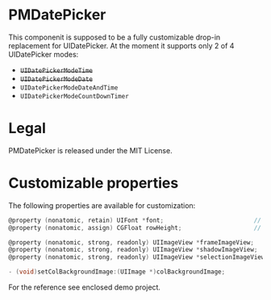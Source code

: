 PMDatePicker
============

This componenit is supposed to be a fully customizable drop-in replacement for UIDatePicker. At the moment it supports only 2 of 4 UIDatePicker modes:

- ~~`UIDatePickerModeTime`~~  
- ~~`UIDatePickerModeDate`~~  
- `UIDatePickerModeDateAndTime`  
- `UIDatePickerModeCountDownTimer`  

Legal
============
PMDatePicker is released under the MIT License.

Customizable properties
============

The following properties are available for customization:  
``` objective-c
@property (nonatomic, retain) UIFont *font;                         // default is [UIFont boldSystemFontOfSize:24]
@property (nonatomic, assign) CGFloat rowHeight;                    // default is 45.0f

@property (nonatomic, strong, readonly) UIImageView *frameImageView;
@property (nonatomic, strong, readonly) UIImageView *shadowImageView;
@property (nonatomic, strong, readonly) UIImageView *selectionImageView;

- (void)setColBackgroundImage:(UIImage *)colBackgroundImage;
```

For the reference see enclosed demo project.


